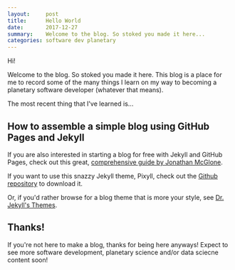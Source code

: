 ```yaml
---
layout:     post
title:      Hello World
date:       2017-12-27
summary:    Welcome to the blog. So stoked you made it here...
categories: software dev planetary
---
```


Hi!

Welcome to the blog. So stoked you made it here. This blog is a place for me to record some of the many things I learn on my way to becoming a planetary software developer (whatever that means).

The most recent thing that I've learned is...

## How to assemble a simple blog using GitHub Pages and Jekyll

If you are also interested in starting a blog for free with Jekyll and GitHub Pages, check out this great, [comprehensive guide by Jonathan McGlone](http://jmcglone.com/guides/github-pages/).

If you want to use this snazzy Jekyll theme, Pixyll, check out the [Github repository](https://github.com/johnotander/pixyll) to download it.

Or, if you'd rather browse for a blog theme that is more your style, see [Dr. Jekyll's Themes](https://drjekyllthemes.github.io/).

## Thanks!

If you're not here to make a blog, thanks for being here anyways! Expect to see more software development, planetary science and/or data sciecne content soon!
